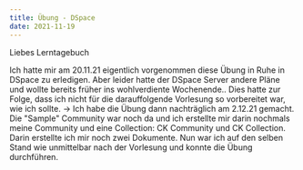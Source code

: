 ```yaml
---
title: Übung - DSpace
date: 2021-11-19
---
```

Liebes Lerntagebuch

Ich hatte mir am 20.11.21 eigentlich vorgenommen diese Übung in Ruhe in DSpace zu erledigen. Aber leider hatte der DSpace Server andere Pläne und wollte
bereits früher ins wohlverdiente Wochenende..
Dies hatte zur Folge, dass ich nicht für die darauffolgende Vorlesung so vorbereitet war, wie ich sollte. -> Ich habe die Übung dann nachträglich am 2.12.21 gemacht.
Die "Sample" Community war noch da und ich erstellte mir darin nochmals meine Community und eine Collection: CK Community und CK Collection.
Darin erstellte ich mir noch zwei Dokumente. Nun war ich auf den selben Stand wie unmittelbar nach der Vorlesung und konnte die Übung durchführen.




